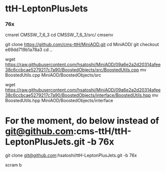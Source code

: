 ttH-LeptonPlusJets
==================

### 76x

 cmsrel CMSSW_7_6_3
 cd CMSSW_7_6_3/src/
 cmsenv


 git clone https://github.com/cms-ttH/MiniAOD.git 
 cd MiniAOD/
 git checkout e69dd719b1a78a3
 cd ..

 wget https://raw.githubusercontent.com/hsatoshi/MiniAOD/09a6e2a2d20314afee38c6ccbcae5279217c7a90/BoostedObjects/src/BoostedUtils.cpp
 mv BoostedUtils.cpp MiniAOD/BoostedObjects/src

 wget https://raw.githubusercontent.com/hsatoshi/MiniAOD/09a6e2a2d20314afee38c6ccbcae5279217c7a90/BoostedObjects/interface/BoostedUtils.hpp
 mv BoostedUtils.hpp MiniAOD/BoostedObjects/interface


# For the moment, do below instead of git@github.com:cms-ttH/ttH-LeptonPlusJets.git -b 76x  
 git clone git@github.com:hsatoshi/ttH-LeptonPlusJets.git -b 76x



 scram b 

